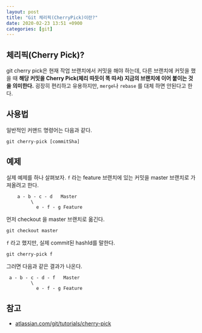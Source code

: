 ```yaml
---
layout: post
title: "Git 체리픽(CherryPick)이란?"
date: 2020-02-23 13:51 +0900
categories: [git]
---
```


## 체리픽(Cherry Pick)?

git cherry pick은 현재 작업 브랜치에서 커밋을 해야 하는데, 다른 브랜치에 커밋을 했을 때 **해당 커밋을 Cherry Pick(체리 따듯이 똑 따서) 지금의 브랜치에 이어 붙이는 것을 의미한다.** 굉장히 편리하고 유용하지만, `merge`나 `rebase` 를 대체 하면 안된다고 한다.

## 사용법

일반적인 커맨드 명령어는 다음과 같다.

```shell
git cherry-pick [commitSha]
```

## 예제

실제 예제를 하나 살펴보자. `f` 라는 feature 브랜치에 있는 커밋을 master 브랜치로 가져올려고 한다.

```shell
    a - b - c - d   Master
         \
           e - f - g Feature
```

먼저 checkout 을 master 브랜치로 옮긴다.

```shell
git checkout master
```

`f` 라고 했지만, 실제 commit된 hashId를 말한다.

```shell
git cherry-pick f
```

그러면 다음과 같은 결과가 나온다.

```shell
 a - b - c - d - f   Master
         \
           e - f - g Feature
```

## 참고

- [atlassian.com/git/tutorials/cherry-pick](atlassian.com/git/tutorials/cherry-pick)
